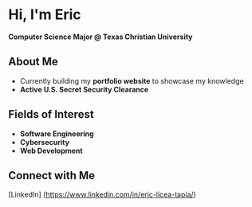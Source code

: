 # Hi, I'm Eric
**Computer Science Major @ Texas Christian University**

## About Me
- Currently building my **portfolio website** to showcase my knowledge
- **Active U.S. Secret Security Clearance**

## Fields of Interest
- **Software Engineering**
- **Cybersecurity**
- **Web Development**

## Connect with Me
[LinkedIn] (https://www.linkedin.com/in/eric-licea-tapia/)
